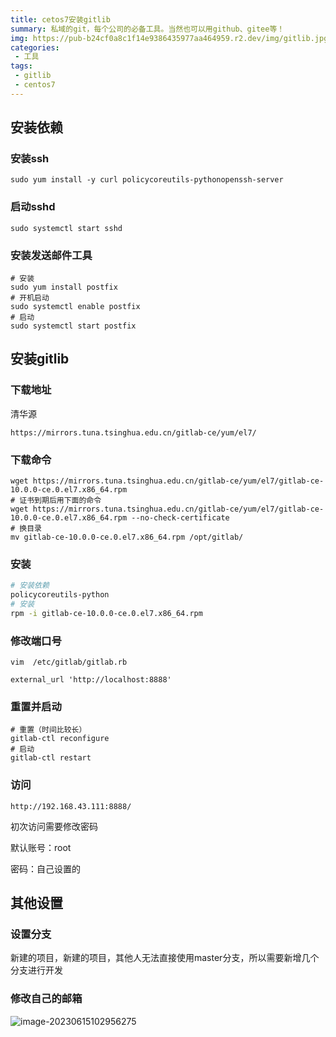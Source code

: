```yaml
---
title: cetos7安装gitlib
summary: 私域的git，每个公司的必备工具。当然也可以用github、gitee等！
img: https://pub-b24cf0a8c1f14e9386435977aa464959.r2.dev/img/gitlib.jpg
categories:
 - 工具
tags:
 - gitlib
 - centos7
---
```


## 安装依赖

### 安装ssh

```shell
sudo yum install -y curl policycoreutils-pythonopenssh-server
```

### 启动sshd

```shell
sudo systemctl start sshd
```

### 安装发送邮件工具

```shell
# 安装
sudo yum install postfix
# 开机启动
sudo systemctl enable postfix
# 启动
sudo systemctl start postfix
```

## 安装gitlib

### 下载地址

清华源

```http
https://mirrors.tuna.tsinghua.edu.cn/gitlab-ce/yum/el7/
```

### 下载命令

```shell
wget https://mirrors.tuna.tsinghua.edu.cn/gitlab-ce/yum/el7/gitlab-ce-10.0.0-ce.0.el7.x86_64.rpm
# 证书到期后用下面的命令
wget https://mirrors.tuna.tsinghua.edu.cn/gitlab-ce/yum/el7/gitlab-ce-10.0.0-ce.0.el7.x86_64.rpm --no-check-certificate
# 换目录
mv gitlab-ce-10.0.0-ce.0.el7.x86_64.rpm /opt/gitlab/
```

### 安装

```sh
# 安装依赖
policycoreutils-python
# 安装
rpm -i gitlab-ce-10.0.0-ce.0.el7.x86_64.rpm
```

### 修改端口号

```shell
vim  /etc/gitlab/gitlab.rb

external_url 'http://localhost:8888'
```

### 重置并启动

```shell
# 重置（时间比较长）
gitlab-ctl reconfigure
# 启动
gitlab-ctl restart
```

### 访问

```http
http://192.168.43.111:8888/
```

初次访问需要修改密码

默认账号：root

密码：自己设置的

## 其他设置

### 设置分支

新建的项目，新建的项目，其他人无法直接使用master分支，所以需要新增几个分支进行开发

### 修改自己的邮箱

![image-20230615102956275](https://pub-b24cf0a8c1f14e9386435977aa464959.r2.dev/img/20230615102957.png)



